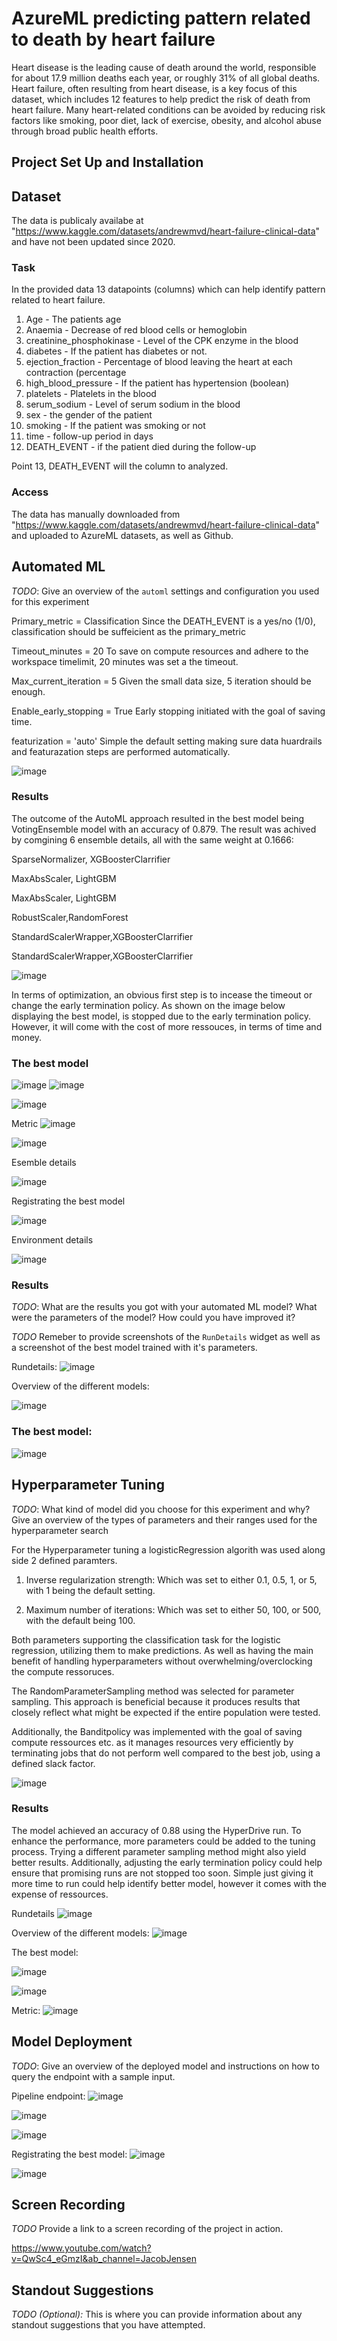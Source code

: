 # AzureML predicting pattern related to death by heart failure 

Heart disease is the leading cause of death around the world, responsible for about 17.9 million deaths each year, or roughly 31% of all global deaths.
Heart failure, often resulting from heart disease, is a key focus of this dataset, which includes 12 features to help predict the risk of death from heart failure.
Many heart-related conditions can be avoided by reducing risk factors like smoking, poor diet, lack of exercise, obesity, and alcohol abuse through broad public health efforts.


## Project Set Up and Installation

## Dataset

The data is publicaly availabe at "https://www.kaggle.com/datasets/andrewmvd/heart-failure-clinical-data" and have not been updated since 2020.

### Task

In the provided data 13 datapoints (columns) which can help identify pattern related to heart failure.

1. Age - The patients age
2. Anaemia - Decrease of red blood cells or hemoglobin
3. creatinine_phosphokinase - Level of the CPK enzyme in the blood
4. diabetes - If the patient has diabetes or not.
6. ejection_fraction - Percentage of blood leaving the heart at each contraction (percentage
7. high_blood_pressure - If the patient has hypertension (boolean)
8. platelets - Platelets in the blood
9. serum_sodium - Level of serum sodium in the blood
10. sex - the gender of the patient
11. smoking - If the patient was smoking or not
12. time - follow-up period in days
13. DEATH_EVENT - if the patient died during the follow-up

Point 13, DEATH_EVENT will the column to analyzed. 

### Access

The data has manually downloaded from "https://www.kaggle.com/datasets/andrewmvd/heart-failure-clinical-data" and uploaded to AzureML datasets, as well as Github.

## Automated ML
*TODO*: Give an overview of the `automl` settings and configuration you used for this experiment

Primary_metric = Classification
Since the DEATH_EVENT is a yes/no (1/0), classification should be suffeicient as the primary_metric

Timeout_minutes = 20
To save on compute resources and adhere to the workspace timelimit, 20 minutes was set a the timeout.

Max_current_iteration = 5
Given the small data size, 5 iteration should be enough.

Enable_early_stopping = True
Early stopping initiated with the goal of saving time.

featurization = 'auto'
Simple the default setting making sure data huardrails and featurazation steps are performed automatically.

![image](https://github.com/user-attachments/assets/37f348de-d15c-449b-9a53-e6a75c43c825)

### Results

The outcome of the AutoML approach resulted in the best model being VotingEnsemble model with an accuracy of 0.879.
The result was achived by comgining 6 ensemble details, all with the same weight at 0.1666:

SparseNormalizer, XGBoosterClarrifier

MaxAbsScaler, LightGBM

MaxAbsScaler, LightGBM

RobustScaler,RandomForest

StandardScalerWrapper,XGBoosterClarrifier

StandardScalerWrapper,XGBoosterClarrifier

![image](https://github.com/user-attachments/assets/48f749bc-8ade-44a8-a0e4-b6769c2b8e6f)


In terms of optimization, an obvious first step is to incease the timeout or change the early termination policy.
As shown on the image below displaying the best model, is stopped due to the early termination policy.
However, it will come with the cost of more ressouces, in terms of time and money.


### The best model
![image](https://github.com/user-attachments/assets/00010243-2908-4a20-847e-4af0dc782ce4)
![image](https://github.com/user-attachments/assets/a5c77c1f-a895-4d50-832c-51ca9eed77a5)

![image](https://github.com/user-attachments/assets/372c2844-fb20-4a12-b71c-9747ba63de04)


Metric
![image](https://github.com/user-attachments/assets/089205c6-bbdb-49f0-b8fc-496b6508908d)



![image](https://github.com/user-attachments/assets/f84f58ff-bb96-4697-a502-6e577d3ce9a9)


Esemble details

![image](https://github.com/user-attachments/assets/d31e9ac8-0bd1-4555-804d-9d434dc09125)



Registrating the best model

![image](https://github.com/user-attachments/assets/6fe4ed25-d6d9-4c4e-9816-135a2de2abe6)


Environment details

![image](https://github.com/user-attachments/assets/6e3cdfef-cee9-4ba2-9afe-76cad267bbdc)


### Results
*TODO*: What are the results you got with your automated ML model? What were the parameters of the model? How could you have improved it?

*TODO* Remeber to provide screenshots of the `RunDetails` widget as well as a screenshot of the best model trained with it's parameters.

Rundetails:
![image](https://github.com/user-attachments/assets/2a82be82-ab2c-4d78-bf13-26a8b3581d7c)

Overview of the different models:

![image](https://github.com/user-attachments/assets/5dabb05b-b8e0-4941-8d89-59969678ec9a)

### The best model:
![image](https://github.com/user-attachments/assets/d93e1c7f-8f2c-42b0-b131-b1c24d2cbdf6)



## Hyperparameter Tuning
*TODO*: What kind of model did you choose for this experiment and why? Give an overview of the types of parameters and their ranges used for the hyperparameter search

For the Hyperparameter tuning a logisticRegression algorith was used along side 2 defined paramters.

1. Inverse regularization strength: Which was set to either 0.1, 0.5, 1, or 5, with 1 being the default setting.

2. Maximum number of iterations: Which was set to either 50, 100, or 500, with the default being 100.

Both parameters supporting the classification task for the logistic regression, utilizing them to make predictions.
As well as having the main benefit of handling hyperparameters without overwhelming/overclocking the compute ressoruces.


The RandomParameterSampling method was selected for parameter sampling. This approach is beneficial because it produces results that closely reflect what might be expected if the entire population were tested.

Additionally, the Banditpolicy was implemented with the goal of saving compute ressources etc. as it manages resources very efficiently by terminating jobs that do not perform well compared to the best job, using a defined slack factor.


![image](https://github.com/user-attachments/assets/6c5f224f-7f98-4cc1-8894-422833a44e81)



### Results

The model achieved an accuracy of 0.88 using the HyperDrive run. 
To enhance the performance, more parameters could be added to the tuning process. Trying a different parameter sampling method might also yield better results. Additionally, adjusting the early termination policy could help ensure that promising runs are not stopped too soon. Simple just giving it more time to run could help identify better model, however it comes with the expense of ressources.

Rundetails
![image](https://github.com/user-attachments/assets/87a20e8e-e867-4384-affa-bfe62fc4ab6b)

Overview of the different models:
![image](https://github.com/user-attachments/assets/ddc1e9dd-e7ec-4874-9310-00be4903536a)

The best model:

![image](https://github.com/user-attachments/assets/f7cebfde-83ce-4963-a9b9-903d29436d43)

![image](https://github.com/user-attachments/assets/00e4c405-82c3-406d-84f1-0563395ecb39)

Metric:
![image](https://github.com/user-attachments/assets/2df2797a-f6a9-4683-9453-7789ebeb491a)


## Model Deployment
*TODO*: Give an overview of the deployed model and instructions on how to query the endpoint with a sample input.

Pipeline endpoint:
![image](https://github.com/user-attachments/assets/e029f1bb-97fe-4bc5-94ea-c7bc129a94b1)

![image](https://github.com/user-attachments/assets/c9be172f-d8f2-4aab-aca1-e77fafc074ca)

![image](https://github.com/user-attachments/assets/2b6265a9-4154-4b10-adf7-6bf2b156072f)

Registrating the best model:
![image](https://github.com/user-attachments/assets/f4c4e0a6-d3ea-473d-a618-8724777ebfc5)

![image](https://github.com/user-attachments/assets/d51df0b7-e91a-49a9-9849-ba928a6e0e58)


## Screen Recording
*TODO* Provide a link to a screen recording of the project in action.

https://www.youtube.com/watch?v=QwSc4_eGmzI&ab_channel=JacobJensen

## Standout Suggestions
*TODO (Optional):* This is where you can provide information about any standout suggestions that you have attempted.
